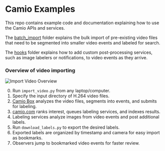 Camio Examples
==============

This repo contains example code and documentation explaining how to use the Camio APIs and services.

The [batch_import](batch_import) folder explains the bulk import of pre-existing video files that need to be
segmented into smaller video events and labeled for search.

The [hooks](hooks) folder explains how to add custom post-processing services, such as image labelers or notifications, 
to video events as they arrive.

### Overview of video importing

![Import Video Overview](https://storage.googleapis.com/camio_general/import-video-overview-camio.png)

0. Run `import_video.py` from any laptop/computer.
1. Specify the input directory of H.264 video files.
2. [Camio Box](https://camio.com/box) analyzes the video files, segments into events, and submits for labeling.
3. [camio.com](https://camio.com) ranks interest, queues labeling services, and indexes results.
4. Labeling services analyze images from video events and post additional labels.
5. Run `download_labels.py` to export the desired labels.
6. Exported labels are organized by timestamp and camera for easy import as bookmarks.
7. Observers jump to bookmarked video events for faster review.

